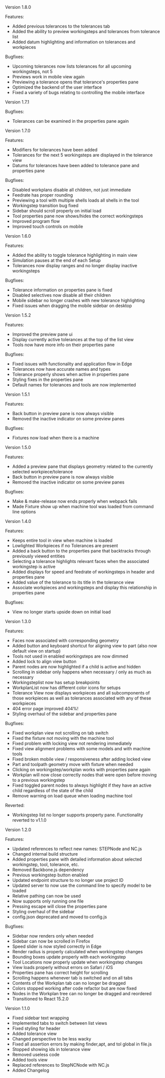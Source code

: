 Version 1.8.0

Features:

- Added previous tolerances to the tolerances tab
- Added the ability to preview workingsteps and tolerances from tolerance list
- Added datum highlighting and information on tolerances and workpieces

Bugfixes:

- Upcoming tolerances now lists tolerances for all upcoming workingsteps, not 5
- Previews work in mobile view again
- Previewing a tolerance opens that tolerance's properties pane
- Optimized the backend of the user interface
- Fixed a variety of bugs relating to controlling the mobile interface

Version 1.7.1

Bugfixes:

- Tolerances can be examined in the properties pane again

Version 1.7.0

Features:

- Modifiers for tolerances have been added
- Tolerances for the next 5 workingsteps are displayed in the tolerance view
- Datums for tolerances have been added to tolerance pane and properties pane

Bugfixes:

- Disabled workplans disable all children, not just immediate
- Feedrate has proper rounding
- Previewing a tool with multiple shells loads all shells in the tool
- Workingstep transition bug fixed
- Sidebar should scroll properly on initial load
- Tool properties pane now shows/hides the correct workingsteps
- Improved program flow
- Improved touch controls on mobile

Version 1.6.0

Features:

- Added the ability to toggle tolerance highlighting in main view
- Simulation pauses at the end of each Setup
- Tolerances now display ranges and no longer display inactive workingsteps

Bugfixes:

- Tolerance information on properties pane is fixed
- Disabled selectives now disable all their children
- Mobile sidebar no longer crashes with new tolerance highlighting
- Fixed issues when dragging the mobile sidebar on desktop

Version 1.5.2

Features:

- Improved the preview pane ui
- Display currently active tolerances at the top of the list view
- Tools now have more info on their properties pane

Bugfixes:

- Fixed issues with functionality and application flow in Edge
- Tolerances now have accurate names and types
- Tolerance properly shows when active in properties pane
- Styling fixes in the properties pane
- Default names for tolerances and tools are now implemented

Version 1.5.1

Features:

- Back button in preview pane is now always visible
- Removed the inactive indicator on some preview panes

Bugfixes:

- Fixtures now load when there is a machine

Version 1.5.0

Features:

- Added a preview pane that displays geometry related to the currently selected workpiece/tolerance
- Back button in preview pane is now always visible
- Removed the inactive indicator on some preview panes

Bugfixes:

- Make & make-release now ends properly when webpack fails
- Made Fixture show up when machine tool was loaded from command line options

Version 1.4.0

Features:

- Keeps entire tool in view when machine is loaded
- Lowlighted Workpieces if no Tolerances are present
- Added a back button to the properties pane that backtracks through previously viewed entities
- Selecting a tolerance highlights relevant faces when the associated workingstep is active
- Added displays for speed and feedrate of workingsteps in header and properties pane
- Added value of the tolerance to its title in the tolerance view
- Associate workpieces and workingsteps and display this relationship in properties pane

Bugfixes:

- View no longer starts upside down on initial load

Version 1.3.0

Features:

- Faces now associated with corresponding geometry
- Added button and keyboard shortcut for aligning view to part (also now default view on startup)
- Tools not used in enabled workingsteps are now dimmed
- Added lock to align view button
- Parent nodes are now highlighted if a child is active and hidden
- Scrolling in sidebar only happens when necessary / only as much as necessary
- Workingsteplist now has setup breakpoints
- WorkplanList now has different color icons for setups
- Tolerance View now displays workpieces and all subcomponents of those workpieces as well as tolerances associated with any of these workpieces
- 404 error page improved 404%!
- Styling overhaul of the sidebar and properties pane

Bugfixes:

- Fixed workplan view not scrolling on tab switch
- Fixed the fixture not moving with the machine tool
- Fixed problem with locking view not rendering immediately
- Fixed view alignment problems with some models and with machine tools
- Fixed broken mobile view / responsiveness after adding locked view
- Part and toolpath geometry move with fixture when needed
- Clicking on workingstep/workplan works with properties pane again
- Workplan will now close correctly nodes that were open before moving to a previous workingstep
- Fixed toggled parent nodes to always highlight if they have an active child regardless
of the state of the child
- Remove warning on load queue when loading machine tool

Reverted:

- Workingstep list no longer supports property pane. Functionality reverted to v1.1.0

Version 1.2.0

Features:

- Updated references to reflect new names: STEPNode and NC.js
- Changed internal build structure
- Added properties pane with detailed information about selected workingstep, tool, tolerance, etc.
- Removed Backbone.js dependency
- Previous workingstep button enabled
- Updated endpoint structure to no longer use project ID
- Updated server to now use the command line to specify model to be loaded
- Relative pathing can now be used
- Now supports only running one file
- Pressing escape will close the properties pane
- Styling overhaul of the sidebar
- config.json deprecated and moved to config.js

Bugfixes:

- Sidebar now renders only when needed
- Sidebar can now be scrolled in Firefox
- Speed slider is now styled correctly in Edge
- Render radius is properly calculated when workingstep changes
- Bounding boxes update properly with each workingstep
- Tool Locations now properly update when workingstep changes
- View loads properly without errors on Safari / iOS
- Properties pane has correct height for scrolling
- Scrolling happens whenever tab is switched and on all tabs
- Contents of the Workplan tab can no longer be dragged
- Colors stopped working after code refactor but are now fixed
- Nodes in the Workplan tree can no longer be dragged and reordered
- Transitioned to React 15.2.0

Version 1.1.0

- Fixed sidebar text wrapping
- Implemented tabs to switch between list views
- Fixed styling for header
- Added tolerance view
- Changed perspective to be less wacky
- Fixed all assertion errors by making finder,apt, and tol global in file.js
- Stopped showing ids in tolerance view
- Removed useless code
- Added tools view
- Replaced references to StepNCNode with NC.js
- Added Changelog
